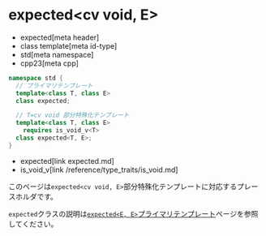 # expected<cv void, E>
* expected[meta header]
* class template[meta id-type]
* std[meta namespace]
* cpp23[meta cpp]

```cpp
namespace std {
  // プライマリテンプレート
  template<class T, class E>
  class expected;

  // T=cv void 部分特殊化テンプレート
  template<class T, class E>
    requires is_void_v<T>
  class expected<T, E>;
}
```
* expected[link expected.md]
* is_void_v[link /reference/type_traits/is_void.md]

このページは`expected<cv void, E>`部分特殊化テンプレートに対応するプレースホルダです。

`expected`クラスの説明は[`expected<E, E>`プライマリテンプレート](expected.md)ページを参照してください。
